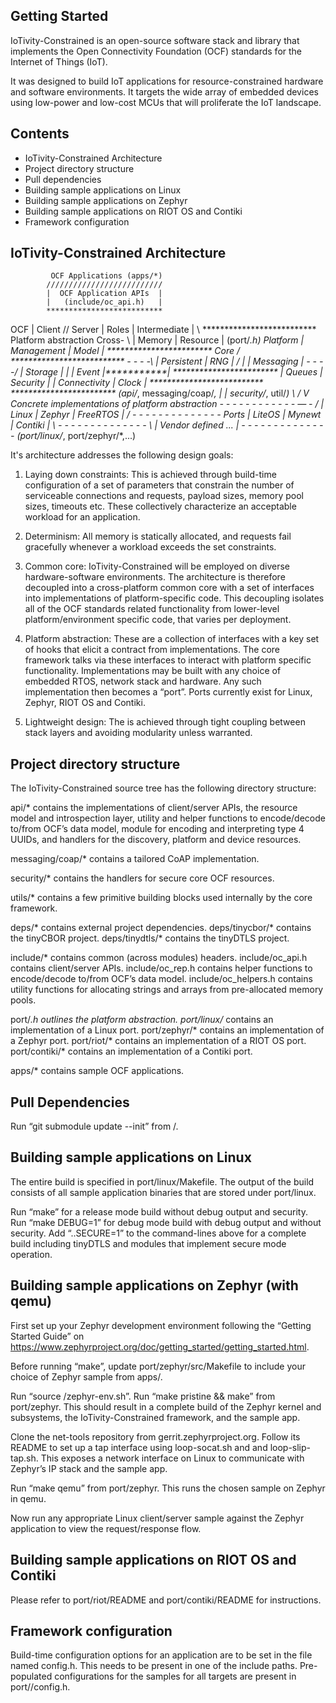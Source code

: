 Getting Started
---------------
IoTivity-Constrained is an open-source software stack and library that
implements the Open Connectivity Foundation (OCF) standards for the
Internet of Things (IoT).

It was designed to build IoT applications for resource-constrained
hardware and software environments. It targets the wide array of
embedded devices using low-power and low-cost MCUs that will proliferate the
IoT landscape.

Contents
--------
- IoTivity-Constrained Architecture
- Project directory structure
- Pull dependencies
- Building sample applications on Linux
- Building sample applications on Zephyr
- Building sample applications on RIOT OS and Contiki
- Framework configuration

IoTivity-Constrained Architecture
---------------------------------

             OCF Applications (apps/*)
            //////////////////////////
            |  OCF Application APIs  |
            |   (include/oc_api.h)   |
            **************************
  OCF       |  Client   //   Server  |
 Roles      |      Intermediate      |
        \   **************************               Platform abstraction
Cross-   \  | Memory     | Resource  |                    (port/*.h)
Platform    | Management | Model     |             ************************
Core     /  **************************  - - - -\   |  Persistent  |  RNG  |
        /   |            | Messaging |  - - - -/   |  Storage     |       |
            | Event      |***********|             ************************
            | Queues     | Security  |             | Connectivity | Clock |
            **************************             ************************
             (api/*, messaging/coap/*,                      | |
              security/*, util/*)                           \ /
                                                             V
                                                  Concrete implementations of
                                                     platform abstraction
                                                  - - - - - - - - - - - - — -
                                             /   | Linux | Zephyr | FreeRTOS |
                                            /     - - - - - - - - - - - - - -
                                       Ports     | LiteOS | Mynewt | Contiki |
                                            \     - - - - - - - - - - - - - -
                                             \   |    Vendor defined ...     |
                                                  - - - - - - - - - - - - - -
                                              (port/linux/*, port/zephyr/*,...)

It's architecture addresses the following design goals:

1) Laying down constraints: This is achieved through build-time
configuration of a set of parameters that constrain the number of serviceable
connections and requests, payload sizes, memory pool sizes, timeouts etc.
These collectively characterize an acceptable workload for an
application.

2) Determinism: All memory is statically allocated, and requests fail
gracefully whenever a workload exceeds the set constraints.

3) Common core: IoTivity-Constrained will be employed on diverse
hardware-software environments.
The architecture is therefore decoupled into a cross-platform
common core with a set of interfaces into implementations of
platform-specific code. This decoupling isolates all of the OCF standards
related functionality from lower-level platform/environment specific
code, that varies per deployment.

4) Platform abstraction: These are a collection of interfaces with a
key set of hooks that elicit a contract from implementations. The core
framework talks via these interfaces to interact with platform specific
functionality. Implementations may be built with any choice of embedded RTOS,
network stack and hardware. Any such implementation then becomes a “port”.
Ports currently exist for Linux, Zephyr, RIOT OS and Contiki.

5) Lightweight design: The is achieved through tight coupling between stack
layers and avoiding modularity unless warranted.

Project directory structure
---------------------------
The IoTivity-Constrained source tree has the following directory structure:

api/* contains the implementations of client/server APIs, the resource model
and introspection layer, utility and helper functions to encode/decode to/from
OCF’s data model, module for encoding and interpreting type 4 UUIDs, and
handlers for the discovery, platform and device resources.

messaging/coap/* contains a tailored CoAP implementation.

security/* contains the handlers for secure core OCF resources.

utils/* contains a few primitive building blocks used internally by the core
framework.

deps/* contains external project dependencies.
deps/tinycbor/* contains the tinyCBOR project.
deps/tinydtls/* contains the tinyDTLS project.

include/* contains common (across modules) headers.
include/oc_api.h contains client/server APIs.
include/oc_rep.h contains helper functions to encode/decode to/from OCF’s
data model.
include/oc_helpers.h contains utility functions for allocating strings and
arrays from pre-allocated memory pools.

port/*.h outlines the platform abstraction.
port/linux/* contains an implementation of a Linux port.
port/zephyr/* contains an implementation of a Zephyr port.
port/riot/* contains an implementation of a RIOT OS port.
port/contiki/* contains an implementation of a Contiki port.

apps/* contains sample OCF applications.

Pull Dependencies
-----------------
Run “git submodule update --init” from <iotivity-constrained-root>/.

Building sample applications on Linux
-------------------------------------
The entire build is specified in port/linux/Makefile. The output of the build
consists of all sample application binaries that are stored under port/linux.

Run “make” for a release mode build without debug output and security.
Run “make DEBUG=1” for debug mode build with debug output and without security.
Add “..SECURE=1” to the command-lines above for a complete build including
tinyDTLS and modules that implement secure mode operation.

Building sample applications on Zephyr (with qemu)
--------------------------------------------------
First set up your Zephyr development environment following the “Getting Started
Guide” on
https://www.zephyrproject.org/doc/getting_started/getting_started.html.

Before running “make”, update port/zephyr/src/Makefile to include your choice
of Zephyr sample from apps/.

Run “source <Zephyr root>/zephyr-env.sh”.
Run “make pristine && make” from port/zephyr.
This should result in a complete build of the Zephyr kernel
and subsystems, the IoTivity-Constrained framework, and the sample app.

Clone the net-tools repository from gerrit.zephyrproject.org.
Follow its README to set up a tap interface using loop-socat.sh and
and loop-slip-tap.sh.
This exposes a network interface on Linux to communicate with Zephyr’s
IP stack and the sample app.

Run “make qemu” from port/zephyr. This runs the chosen sample on Zephyr
in qemu.

Now run any appropriate Linux client/server sample against the Zephyr
application to view the request/response flow.

Building sample applications on RIOT OS and Contiki
---------------------------------------------------
Please refer to port/riot/README and port/contiki/README for instructions.

Framework configuration
-----------------------
Build-time configuration options for an application are to be set in the file
named config.h. This needs to be present in one of the include paths.
Pre-populated configurations for the samples for all targets are present
in port/<platform>/config.h.
